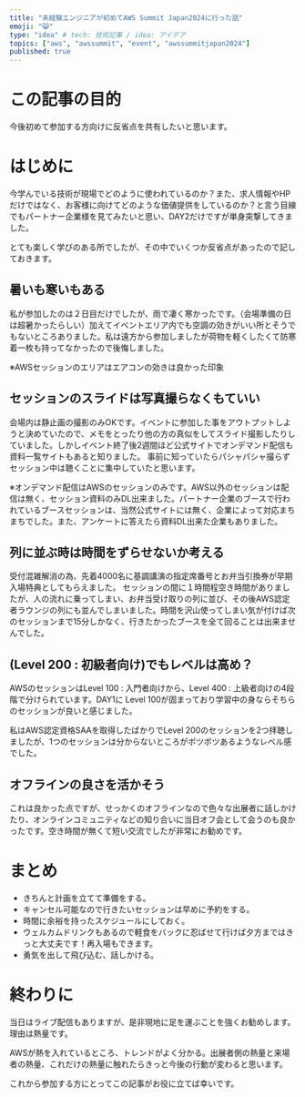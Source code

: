 ```yaml
---
title: "未経験エンジニアが初めてAWS Summit Japan2024に行った話"
emoji: "😸"
type: "idea" # tech: 技術記事 / idea: アイデア
topics: ["aws", "awssummit", "event", "awssummitjapan2024"]
published: true
---
```

# この記事の目的

今後初めて参加する方向けに反省点を共有したいと思います。

# はじめに

今学んでいる技術が現場でどのように使われているのか？また、求人情報やHPだけではなく、お客様に向けてどのような価値提供をしているのか？と言う目線でもパートナー企業様を見てみたいと思い、DAY2だけですが単身突撃してきました。

とても楽しく学びのある所でしたが、その中でいくつか反省点があったので記しておきます。



## 暑いも寒いもある

私が参加したのは２日目だけでしたが、雨で凄く寒かったです。（会場準備の日は超暑かったらしい）加えてイベントエリア内でも空調の効きがいい所とそうでもないところありました。私は遠方から参加しましたが荷物を軽くしたくて防寒着一枚も持ってなかったので後悔しました。

※AWSセッションのエリアはエアコンの効きは良かった印象

## セッションのスライドは写真撮らなくもていい

会場内は静止画の撮影のみOKです。イベントに参加した事をアウトプットしようと決めていたので、メモをとったり他の方の真似をしてスライド撮影したりしていました。しかしイベント終了後2週間ほど公式サイトでオンデマンド配信も資料一覧サイトもあると知りました。
事前に知っていたらパシャパシャ撮らずセッション中は聴くことに集中していたと思います。


※オンデマンド配信はAWSのセッションのみです。AWS以外のセッションは配信は無く、セッション資料のみDL出来ました。パートナー企業のブースで行われているブースセッションは、当然公式サイトには無く、企業によって対応まちまちでした。また、アンケートに答えたら資料DL出来た企業もありました。

## 列に並ぶ時は時間をずらせないか考える

受付混雑解消の為、先着4000名に基調講演の指定席番号とお弁当引換券が早期入場特典としてもらえました。
セッションの間に１時間程空き時間がありましたが、人の流れに乗ってしまい、お弁当受け取りの列に並び、その後AWS認定者ラウンジの列にも並んでしまいました。時間を沢山使ってしまい気が付けば次のセッションまで15分しかなく、行きたかったブースを全て回ることは出来ませんでした。

## (Level 200 : 初級者向け)でもレベルは高め？

AWSのセッションはLevel 100 : 入門者向けから、Level 400 : 上級者向けの4段階で分けられています。DAY1に Level 100が固まっており学習中の身ならそちらのセッションが良いと感じました。

私はAWS認定資格SAAを取得したばかりでLevel 200のセッションを2つ拝聴しましたが、1つのセッションは分からないところがポツポツあるようなレベル感でした。

## オフラインの良さを活かそう

これは良かった点ですが、せっかくのオフラインなので色々な出展者に話しかけたり、オンラインコミュニティなどの知り合いに当日オフ会として会うのも良かったです。空き時間が無くて短い交流でしたが非常にお勧めです。

# まとめ

* きちんと計画を立てて準備をする。
* キャンセル可能なので行きたいセッションは早めに予約をする。
* 時間に余裕を持ったスケジュールにしておく。
* ウェルカムドリンクもあるので軽食をバックに忍ばせて行けば夕方まではきっと大丈夫です！再入場もできます。
* 勇気を出して飛び込む、話しかける。

# 終わりに

当日はライブ配信もありますが、是非現地に足を運ぶことを強くお勧めします。理由は熱量です。

AWSが熱を入れているところ、トレンドがよく分かる。出展者側の熱量と来場者の熱量、これだけの熱量に触れたらきっと今後の行動が変わると思います。

これから参加する方にとってこの記事がお役に立てば幸いです。

